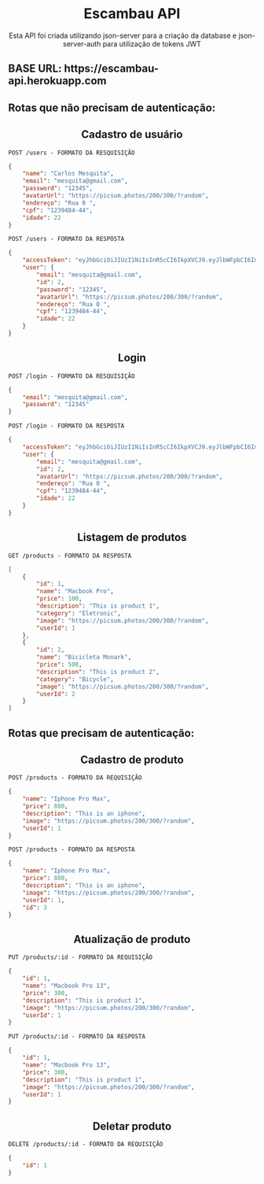 <h1 align="center"> 
  Escambau API 
</h1>

<p align="center">
  Esta API foi criada utilizando json-server para a criação da database e json-server-auth para utilização de tokens JWT
</p>

<h2> BASE URL: https://escambau-api.herokuapp.com </h2>
 
## Rotas que não precisam de autenticação:

<h2 align ='center'> Cadastro de usuário </h2>

`POST /users - FORMATO DA RESQUISIÇÃO`
```json
{
    "name": "Carlos Mesquita",
    "email": "mesquita@gmail.com",
    "password": "12345",
    "avatarUrl": "https://picsum.photos/200/300/?random",
    "endereço": "Rua 0 ",
    "cpf": "1239484-44",
    "idade": 22
}
```

`POST /users - FORMATO DA RESPOSTA`
```json
{
    "accessToken": "eyJhbGciOiJIUzI1NiIsInR5cCI6IkpXVCJ9.eyJlbWFpbCI6Im1lc3F1aXRhQGdtYWlsLmNvbSIsImlhdCI6MTY2MTgwMjk1NywiZXhwIjoxNjYxODA2NTU3LCJzdWIiOiIyIn0.w4_2qnVK9eNGX8M_4hG3YOUmpJc2YkmPKqx7-M8Kdl0",
    "user": {
        "email": "mesquita@gmail.com",
        "id": 2,
        "password": "12345",
        "avatarUrl": "https://picsum.photos/200/300/?random",
        "endereço": "Rua 0 ",
        "cpf": "1239484-44",
        "idade": 22
    }
}
```

<h2 align ='center'> Login </h2>

`POST /login - FORMATO DA RESQUISIÇÃO`
```json
{
    "email": "mesquita@gmail.com",
    "password": "12345"
}
```

`POST /login - FORMATO DA RESPOSTA`
```json
{
    "accessToken": "eyJhbGciOiJIUzI1NiIsInR5cCI6IkpXVCJ9.eyJlbWFpbCI6Im1lc3F1aXRhQGdtYWlsLmNvbSIsImlhdCI6MTY2MTgwNTQ4MSwiZXhwIjoxNjYxODA5MDgxLCJzdWIiOiIyIn0.gl9O96KY-SPkvgz2qcrkifO6V1bGFuJylnDN9kQKN-I",
    "user": {
        "email": "mesquita@gmail.com",
        "id": 2,
        "avatarUrl": "https://picsum.photos/200/300/?random",
        "endereço": "Rua 0 ",
        "cpf": "1239484-44",
        "idade": 22
    }
}
```

<h2 align ='center'> Listagem de produtos </h2>

`GET /products - FORMATO DA RESPOSTA`
```json
[
    {
        "id": 1,
        "name": "Macbook Pro",
        "price": 100,
        "description": "This is product 1",
        "category": "Eletronic",
        "image": "https://picsum.photos/200/300/?random",
        "userId": 1
    },
    {
        "id": 2,
        "name": "Bicicleta Monark",
        "price": 500,
        "description": "This is product 2",
        "category": "Bicycle",
        "image": "https://picsum.photos/200/300/?random",
        "userId": 2
    }
]
```
## Rotas que precisam de autenticação:

<h2 align ='center'> Cadastro de produto </h2>

`POST /products - FORMATO DA REQUISIÇÃO`
```json
{
    "name": "Iphone Pro Max",
    "price": 800,
    "description": "This is an iphone",
    "image": "https://picsum.photos/200/300/?random",
    "userId": 1
}
```

`POST /products - FORMATO DA RESPOSTA`
```json
{
    "name": "Iphone Pro Max",
    "price": 800,
    "description": "This is an iphone",
    "image": "https://picsum.photos/200/300/?random",
    "userId": 1,
    "id": 3
}
```

<h2 align ='center'> Atualização de produto </h2>

`PUT /products/:id - FORMATO DA REQUISIÇÃO`
```json
{
    "id": 1,
    "name": "Macbook Pro 13",
    "price": 300,
    "description": "This is product 1",
    "image": "https://picsum.photos/200/300/?random",
    "userId": 1
}
```

`PUT /products/:id - FORMATO DA RESPOSTA`
```json
{
    "id": 1,
    "name": "Macbook Pro 13",
    "price": 300,
    "description": "This is product 1",
    "image": "https://picsum.photos/200/300/?random",
    "userId": 1
}
```

<h2 align ='center'> Deletar produto </h2>

`DELETE /products/:id - FORMATO DA REQUISIÇÃO`
```json
{
    "id": 1
}
```
